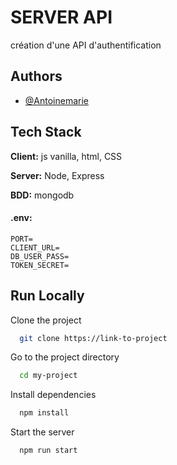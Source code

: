 
# SERVER API

création d'une API d'authentification



## Authors

- [@Antoinemarie](https://www.github.com/grizly666)


## Tech Stack

**Client:** js vanilla, html, CSS

**Server:** Node, Express

**BDD:** mongodb



#### **.env:**    
    PORT=
    CLIENT_URL= 
    DB_USER_PASS= 
    TOKEN_SECRET=
 
## Run Locally

Clone the project

```bash
  git clone https://link-to-project
```

Go to the project directory

```bash
  cd my-project
```

Install dependencies

```bash
  npm install
```

Start the server

```bash
  npm run start
```

